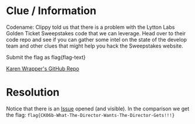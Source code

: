 # Clue / Information
Codename: Clippy told us that there is a problem with the Lytton Labs Golden Ticket Sweepstakes code that we can leverage. Head over to their code repo and see if you can gather some intel on the state of the develop team and other clues that might help you hack the Sweepstakes website.

Submit the flag as flag{flag-text}

[Karen Wrapper's GitHub Repo](https://github.com/karenwrapper)

# Resolution
Notice that there is an [Issue](https://github.com/karenwrapper/lytton-labs-sweepstakes/issues/1) opened (and visible).
In the comparison we get the flag: `flag{CK06b-What-The-Director-Wants-The-Director-Gets!!!}`
